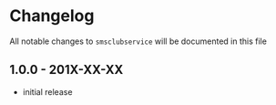 # Changelog

All notable changes to `smsclubservice` will be documented in this file

## 1.0.0 - 201X-XX-XX

- initial release

